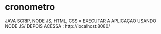 # cronometro
JAVA SCRIP, NODE JS, HTML, CSS = EXECUTAR A APLICAÇAO USANDO NODE JS/ DEPOIS ACESSA : http://localhost:8080/
